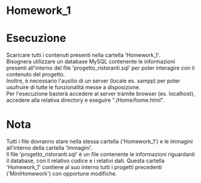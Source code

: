 # Homework_1

# Esecuzione
Scaricare tutti i contenuti presenti nella cartella 'Homework_1'.<br>
Bisognera utilizzare un database MySQL contenente le informazioni presenti all'interno del file 'progetto_ristoranti.sql' per poter interagire con il contenuto del progetto.<br>
Inoltre, è necessario l'ausilio di un server (locale es. xampp) per poter usufruire di tutte le funzionalità messe a disposizione.<br>
Per l'esecuzione basterà accedere al server tramite browser (es. localhost), accedere alla relativa directory e eseguire "./Home/home.html".

# Nota
Tutti i file dovranno stare nella stessa cartella ('Homework_1') e le immagini all'interno della cartella 'Immagini'.</br>
Il file 'progetto_ristoranti.sql' è un file contenente le informazioni riguardanti il database, con il relativo codice e i relativi dati.
Questa cartella 'Homework_1' contiene al suo interno tutti i progetti precedenti ('MiniHomework') con opportune modifiche.
